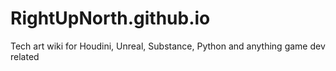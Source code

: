 # RightUpNorth.github.io
Tech art wiki for Houdini, Unreal, Substance, Python and anything game dev related
